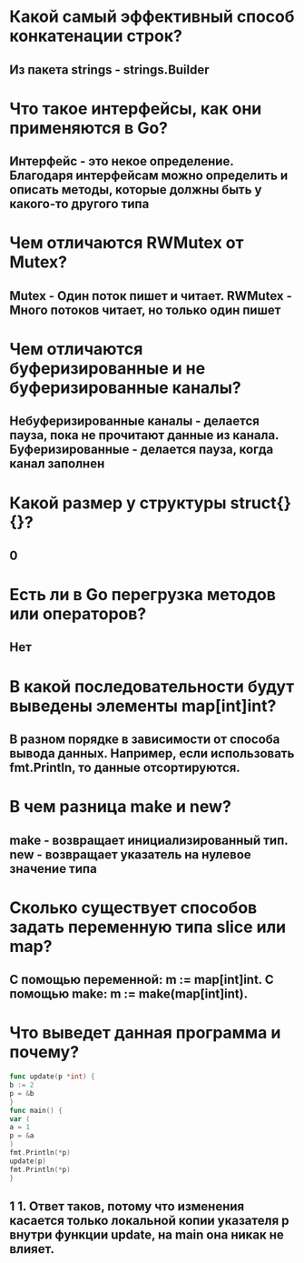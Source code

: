 # Какой самый эффективный способ конкатенации строк?
## Из пакета strings - strings.Builder
# Что такое интерфейсы, как они применяются в Go?
## Интерфейс - это некое определение. Благодаря интерфейсам можно определить и описать методы, которые должны быть у какого-то другого типа
# Чем отличаются RWMutex от Mutex?
## Mutex - Один поток пишет и читает. RWMutex - Много потоков читает, но только один пишет
# Чем отличаются буферизированные и не буферизированные каналы?
## Небуферизированные каналы - делается пауза, пока не прочитают данные из канала. Буферизированные - делается пауза, когда канал заполнен
# Какой размер у структуры struct{}{}?
## 0
# Есть ли в Go перегрузка методов или операторов?
## Нет
# В какой последовательности будут выведены элементы map[int]int?
## В разном порядке в зависимости от способа вывода данных. Например, если использовать fmt.Println, то данные отсортируются.
# В чем разница make и new?
## make - возвращает инициализированный тип. new - возвращает указатель на нулевое значение типа
# Сколько существует способов задать переменную типа slice или map?
## C помощью переменной: m := map[int]int. С помощью make: m := make(map[int]int). 
# Что выведет данная программа и почему?
```go
func update(p *int) {
b := 2
p = &b
}
func main() {
var (
a = 1
p = &a
)
fmt.Println(*p)
update(p)
fmt.Println(*p)
}
```
## 1 1. Ответ таков, потому что изменения касается только локальной копии указателя p внутри функции update, на main она никак не влияет.
#
##
#
##
#
##
#
##
